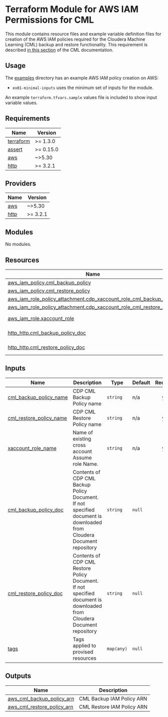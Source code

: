 <!-- BEGIN_TF_DOCS -->
# Terraform Module for AWS IAM Permissions for CML

This module contains resource files and example variable definition files for creation of the AWS IAM policies required for the Cloudera Machine Learning (CML) backup and restore functionality. This requirement is described [in this section](https://docs.cloudera.com/machine-learning/cloud/workspaces/topics/ml-backup-restore-prerequisites.html) of the CML documentation.

## Usage

The [examples](./examples) directory has an example AWS IAM policy creation on AWS:

* `ex01-minimal-inputs` uses the minimum set of inputs for the module.

An example `terraform.tfvars.sample` values file is included to show input variable values.

## Requirements

| Name | Version |
|------|---------|
| <a name="requirement_terraform"></a> [terraform](#requirement\_terraform) | >= 1.3.0 |
| <a name="requirement_assert"></a> [assert](#requirement\_assert) | >= 0.15.0 |
| <a name="requirement_aws"></a> [aws](#requirement\_aws) | ~>5.30 |
| <a name="requirement_http"></a> [http](#requirement\_http) | >= 3.2.1 |

## Providers

| Name | Version |
|------|---------|
| <a name="provider_aws"></a> [aws](#provider\_aws) | ~>5.30 |
| <a name="provider_http"></a> [http](#provider\_http) | >= 3.2.1 |

## Modules

No modules.

## Resources

| Name | Type |
|------|------|
| [aws_iam_policy.cml_backup_policy](https://registry.terraform.io/providers/hashicorp/aws/latest/docs/resources/iam_policy) | resource |
| [aws_iam_policy.cml_restore_policy](https://registry.terraform.io/providers/hashicorp/aws/latest/docs/resources/iam_policy) | resource |
| [aws_iam_role_policy_attachment.cdp_xaccount_role_cml_backup_attach](https://registry.terraform.io/providers/hashicorp/aws/latest/docs/resources/iam_role_policy_attachment) | resource |
| [aws_iam_role_policy_attachment.cdp_xaccount_role_cml_restore_attach](https://registry.terraform.io/providers/hashicorp/aws/latest/docs/resources/iam_role_policy_attachment) | resource |
| [aws_iam_role.xaccount_role](https://registry.terraform.io/providers/hashicorp/aws/latest/docs/data-sources/iam_role) | data source |
| [http_http.cml_backup_policy_doc](https://registry.terraform.io/providers/hashicorp/http/latest/docs/data-sources/http) | data source |
| [http_http.cml_restore_policy_doc](https://registry.terraform.io/providers/hashicorp/http/latest/docs/data-sources/http) | data source |

## Inputs

| Name | Description | Type | Default | Required |
|------|-------------|------|---------|:--------:|
| <a name="input_cml_backup_policy_name"></a> [cml\_backup\_policy\_name](#input\_cml\_backup\_policy\_name) | CDP CML Backup Policy name | `string` | n/a | yes |
| <a name="input_cml_restore_policy_name"></a> [cml\_restore\_policy\_name](#input\_cml\_restore\_policy\_name) | CDP CML Restore Policy name | `string` | n/a | yes |
| <a name="input_xaccount_role_name"></a> [xaccount\_role\_name](#input\_xaccount\_role\_name) | Name of existing cross account Assume role Name. | `string` | n/a | yes |
| <a name="input_cml_backup_policy_doc"></a> [cml\_backup\_policy\_doc](#input\_cml\_backup\_policy\_doc) | Contents of CDP CML Backup Policy Document. If not specified document is downloaded from Cloudera Document repository | `string` | `null` | no |
| <a name="input_cml_restore_policy_doc"></a> [cml\_restore\_policy\_doc](#input\_cml\_restore\_policy\_doc) | Contents of CDP CML Restore Policy Document. If not specified document is downloaded from Cloudera Document repository | `string` | `null` | no |
| <a name="input_tags"></a> [tags](#input\_tags) | Tags applied to provised resources | `map(any)` | `null` | no |

## Outputs

| Name | Description |
|------|-------------|
| <a name="output_aws_cml_backup_policy_arn"></a> [aws\_cml\_backup\_policy\_arn](#output\_aws\_cml\_backup\_policy\_arn) | CML Backup IAM Policy ARN |
| <a name="output_aws_cml_restore_policy_arn"></a> [aws\_cml\_restore\_policy\_arn](#output\_aws\_cml\_restore\_policy\_arn) | CML Restore IAM Policy ARN |
<!-- END_TF_DOCS -->